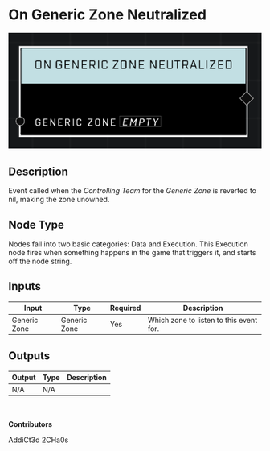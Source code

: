 # On Generic Zone Neutralized
![alt text](../../../.gitbook/assets/on-generic-zone-neutralized.png)
## Description
Event called when the *Controlling Team* for the *Generic Zone* is reverted to nil, making the zone unowned.

## Node Type
Nodes fall into two basic categories: Data and Execution. This Execution node fires when something happens in the game that triggers it, and starts off the node string.

## Inputs
| Input | Type | Required | Description |
|------------------|------------------|----------|--------------------------------------------------------------|
| Generic Zone | Generic Zone | Yes | Which zone to listen to this event for. |

## Outputs
| Output | Type | Description |
|------------------|------------------|--------------------------------------------------------------|
| N/A | N/A | |

\
\
**Contributors**

AddiCt3d 2CHa0s